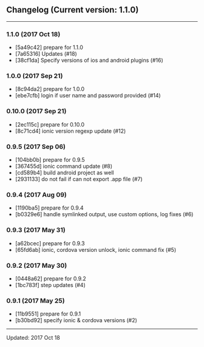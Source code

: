 ## Changelog (Current version: 1.1.0)

-----------------

### 1.1.0 (2017 Oct 18)

* [5a49c42] prepare for 1.1.0
* [7a65316] Updates (#18)
* [38cf1da] Specify versions of ios and android plugins (#16)

### 1.0.0 (2017 Sep 21)

* [8c94da2] prepare for 1.0.0
* [ebe7cfb] login if user name and password provided (#14)

### 0.10.0 (2017 Sep 21)

* [2ec115c] prepare for 0.10.0
* [8c71cd4] ionic version regexp update (#12)

### 0.9.5 (2017 Sep 06)

* [104bb0b] prepare for 0.9.5
* [367455d] ionic command update (#8)
* [cd589b4] build android project as well
* [2931133] do not fail if can not export .app file (#7)

### 0.9.4 (2017 Aug 09)

* [1190ba5] prepare for 0.9.4
* [b0329e6] handle symlinked output, use custom options, log fixes (#6)

### 0.9.3 (2017 May 31)

* [a62bcec] prepare for 0.9.3
* [65fd6ab] ionic, cordova version unlock, ionic command fix (#5)

### 0.9.2 (2017 May 30)

* [0448a62] prepare for 0.9.2
* [1bc783f] step updates (#4)

### 0.9.1 (2017 May 25)

* [11b9551] prepare for 0.9.1
* [b30bd92] specify ionic & cordova versions (#2)

-----------------

Updated: 2017 Oct 18